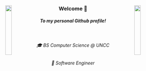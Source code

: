 <div align="center">
    <img src="https://github.com/user-attachments/assets/0258984e-49f9-4bd8-aa8f-196c571128b4" width="20%" align="left" />
    <img src="https://github.com/user-attachments/assets/0258984e-49f9-4bd8-aa8f-196c571128b4" width="20%" align="right" />
    <div align="center">
        <h3> Welcome 👋 </h3>
        <h5> To my personal Github profile! </h5>
        <br>
        <h6>🎓 BS Computer Science @ UNCC</h6>
        <h6>💼 Software Engineer</h6>
    </div>
</div>
